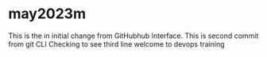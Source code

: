 # may2023m
This is the in initial change from GitHubhub Interface.
This is second commit from git CLI
Checking to see third line
welcome to devops training
